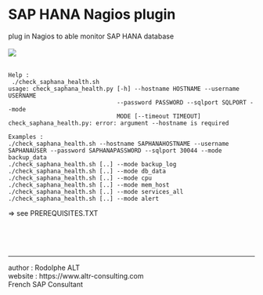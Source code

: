 # SAP HANA Nagios plugin
plug in Nagios to able monitor SAP HANA database<br>
<br>
<img src="https://github.com/rodolphe-alt/saphana_nagios/blob/main/images/demo_saphana_nagios_plugin.JPG">
<br><br>
  ```
 Help :
   ./check_saphana_health.sh
  usage: check_saphana_health.py [-h] --hostname HOSTNAME --username USERNAME
                                 --password PASSWORD --sqlport SQLPORT --mode
                                 MODE [--timeout TIMEOUT]
  check_saphana_health.py: error: argument --hostname is required
  
 Examples :
  ./check_saphana_health.sh --hostname SAPHANAHOSTNAME --username SAPHANAUSER --password SAPHANAPASSWORD --sqlport 30044 --mode backup_data
  ./check_saphana_health.sh [..] --mode backup_log
  ./check_saphana_health.sh [..] --mode db_data
  ./check_saphana_health.sh [..] --mode cpu
  ./check_saphana_health.sh [..] --mode mem_host
  ./check_saphana_health.sh [..] --mode services_all
  ./check_saphana_health.sh [..] --mode alert
```
=> see PREREQUISITES.TXT<br>

<br><br><br>
<hr>
author : Rodolphe ALT<br>
website : https://www.altr-consulting.com<br>
French SAP Consultant<br>
